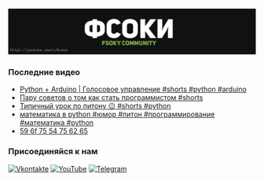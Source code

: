 [![Header](https://github.com/Fsoky/Fsoky/blob/main/assets/header-github.jpg)](https://youtube.com/c/Фсоки)

### Последние видео
<!-- YOUTUBE:START -->
- [Python + Arduino | Голосовое управление #shorts #python #arduino](https://www.youtube.com/watch?v=gUFfgR0_OtE)
- [Пару советов о том как стать программистом #shorts](https://www.youtube.com/watch?v=ZEIaR-wH-EQ)
- [Типичный урок по питону 😐 #shorts #python](https://www.youtube.com/watch?v=dKEUcxFihPE)
- [математика в python #юмор #питон #программирование #математика #python](https://www.youtube.com/watch?v=PWeFx2IpIbY)
- [59 6f 75 54 75 62 65](https://www.youtube.com/watch?v=govs4NfxvB4)
<!-- YOUTUBE:END -->

### Присоединяйся к нам
[![Vkontakte](https://img.shields.io/badge/Vkontakte-black?style=for-the-badge&logo=VK)](https://vk.com/fsoky)
[![YouTube](https://img.shields.io/badge/YouTube-red?style=for-the-badge&logo=YouTube)](https://youtube.com/c/Фсоки)
[![Telegram](https://img.shields.io/badge/Telegram-blue?style=for-the-badge&logo=Telegram)](https://t.me/fsoky_community)

